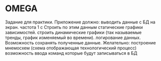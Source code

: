 # OMEGA
Задание для практики. Приложение должно:   выводить данные с БД на экран. частота 1 с   Строить по этим данным статические графики зависимостей.   строить динамические графики (так называемые тренды, график изменяемый во времени).  логирование данных.   Возможность сохранять полученные данные.  Желательно:  построение  мнемосхем (схема отображающая технологический процесс)  возможность ввода команд которые будут записываться в БД
